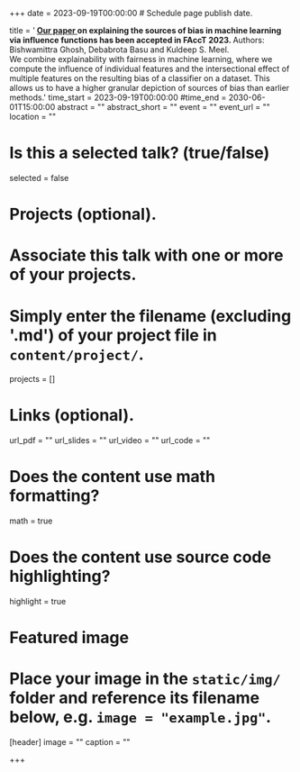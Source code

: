 +++
date = 2023-09-19T00:00:00  # Schedule page publish date.

title = '<b> <a href="https://arxiv.org/pdf/2206.00667.pdf">Our paper </a> on explaining the sources of bias in machine learning via influence functions has been accepted in FAccT 2023. </b> Authors: Bishwamittra Ghosh, Debabrota Basu and Kuldeep S. Meel. <br> We combine explainability with fairness in machine learning, where we compute the influence of individual features and the intersectional effect of multiple features on the resulting bias of a classifier on a dataset. This allows us to have a higher granular depiction of sources of bias than earlier methods.'
time_start = 2023-09-19T00:00:00
#time_end = 2030-06-01T15:00:00
abstract = ""
abstract_short = ""
event = ""
event_url = ""
location = ""

# Is this a selected talk? (true/false)
selected = false

# Projects (optional).
#   Associate this talk with one or more of your projects.
#   Simply enter the filename (excluding '.md') of your project file in `content/project/`.
projects = []

# Links (optional).
url_pdf = ""
url_slides = ""
url_video = ""
url_code = ""

# Does the content use math formatting?
math = true

# Does the content use source code highlighting?
highlight = true

# Featured image
# Place your image in the `static/img/` folder and reference its filename below, e.g. `image = "example.jpg"`.
[header]
image = ""
caption = ""

+++